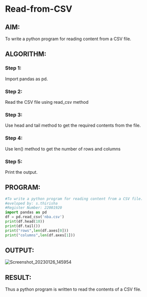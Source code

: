# Read-from-CSV

## AIM:

To write a python program for reading content from a CSV file.

## ALGORITHM:

### Step 1:

Import pandas as pd.

### Step 2:

Read the CSV file using read_csv method

### Step 3:

Use head and tail method to get the required contents from the file.

### Step 4:

Use len() method to get the number of rows and columns

### Step 5:

Print the output.

## PROGRAM:
```python
#To write a python program for reading content from a CSV file.
#eveloped by: s.thirisha
#Register Number: 22001920
import pandas as pd
df = pd.read_csv('nba.csv')
print(df.head(10))
print(df.tail())
print("rows",len(df.axes[0]))
print("columns",len(df.axes[1]))
```
## OUTPUT:
![Screenshot_20230126_145954](https://user-images.githubusercontent.com/120380280/214812414-ed027449-dd80-4dac-bf4a-bd88bce09cc0.png)

## RESULT:
Thus a python program is written to read the contents of a CSV file.
